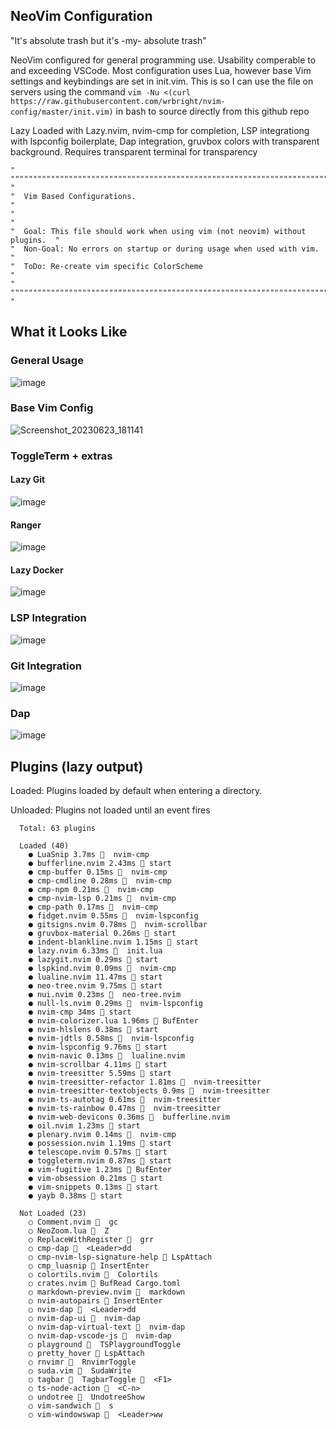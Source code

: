 ## NeoVim Configuration

"It's absolute trash but it's -my- absolute trash"

NeoVim configured for general programming use. Usability comperable to and exceeding VSCode. Most configuration uses Lua, however base Vim settings and keybindings are set in init.vim. This is so I can use the file on servers using the command ``vim -Nu <(curl https://raw.githubusercontent.com/wrbright/nvim-config/master/init.vim)`` in bash to source directly from this github repo

Lazy Loaded with Lazy.nvim, nvim-cmp for completion, LSP integrationg with lspconfig boilerplate, Dap integration, gruvbox colors with transparent background. Requires transparent terminal for transparency

```
" """""""""""""""""""""""""""""""""""""""""""""""""""""""""""""""""""""""""" "
"  Vim Based Configurations.                                                 "
"                                                                            "
"  Goal: This file should work when using vim (not neovim) without plugins.  "
"  Non-Goal: No errors on startup or during usage when used with vim.        "
"  ToDo: Re-create vim specific ColorScheme                                   "
" """""""""""""""""""""""""""""""""""""""""""""""""""""""""""""""""""""""""" "
```

## What it Looks Like

### General Usage
![image](https://user-images.githubusercontent.com/55282244/227053398-78597a9e-19e4-46b2-8c7b-dd749e41f9ef.png)

### Base Vim Config
![Screenshot_20230623_181141](https://github.com/wrbright/nvim-config/assets/55282244/f9d44cfd-1b73-435f-bd8c-5b53c10e5051)

### ToggleTerm + extras
#### Lazy Git
![image](https://user-images.githubusercontent.com/55282244/227053539-29a461a2-ae71-4e9d-9ae8-b5038109fe7b.png)
#### Ranger
![image](https://user-images.githubusercontent.com/55282244/227054369-c7d07e12-73a8-4b3d-8b01-660042b14070.png)
#### Lazy Docker
![image](https://user-images.githubusercontent.com/55282244/231551059-05dbf841-b19f-4c7a-b7c0-eba8ccb4f6f0.png)


### LSP Integration
![image](https://user-images.githubusercontent.com/55282244/227053951-e9945c5a-8844-4a44-8835-c5822c2da710.png)

### Git Integration
![image](https://user-images.githubusercontent.com/55282244/227054160-12591aad-f4ec-48dd-83ad-55ea2b33bad6.png)

### Dap

![image](https://user-images.githubusercontent.com/55282244/227055214-0bd29846-6ed5-42a4-a987-021d3dea9988.png)

## Plugins (lazy output)

Loaded: Plugins loaded by default when entering a directory.

Unloaded: Plugins not loaded until an event fires
```
  Total: 63 plugins

  Loaded (40)
    ● LuaSnip 3.7ms   nvim-cmp
    ● bufferline.nvim 2.43ms  start
    ● cmp-buffer 0.15ms   nvim-cmp
    ● cmp-cmdline 0.28ms   nvim-cmp
    ● cmp-npm 0.21ms   nvim-cmp
    ● cmp-nvim-lsp 0.21ms   nvim-cmp
    ● cmp-path 0.17ms   nvim-cmp
    ● fidget.nvim 0.55ms   nvim-lspconfig
    ● gitsigns.nvim 0.78ms   nvim-scrollbar
    ● gruvbox-material 0.26ms  start
    ● indent-blankline.nvim 1.15ms  start
    ● lazy.nvim 6.33ms   init.lua
    ● lazygit.nvim 0.29ms  start
    ● lspkind.nvim 0.09ms   nvim-cmp
    ● lualine.nvim 11.47ms  start
    ● neo-tree.nvim 9.75ms  start
    ● nui.nvim 0.23ms   neo-tree.nvim
    ● null-ls.nvim 0.29ms   nvim-lspconfig
    ● nvim-cmp 34ms  start
    ● nvim-colorizer.lua 1.96ms  BufEnter
    ● nvim-hlslens 0.38ms  start
    ● nvim-jdtls 0.58ms   nvim-lspconfig
    ● nvim-lspconfig 9.76ms  start
    ● nvim-navic 0.13ms   lualine.nvim
    ● nvim-scrollbar 4.11ms  start
    ● nvim-treesitter 5.59ms  start
    ● nvim-treesitter-refactor 1.81ms   nvim-treesitter
    ● nvim-treesitter-textobjects 0.9ms   nvim-treesitter
    ● nvim-ts-autotag 0.61ms   nvim-treesitter
    ● nvim-ts-rainbow 0.47ms   nvim-treesitter
    ● nvim-web-devicons 0.36ms   bufferline.nvim
    ● oil.nvim 1.23ms  start
    ● plenary.nvim 0.14ms   nvim-cmp
    ● possession.nvim 1.19ms  start
    ● telescope.nvim 0.57ms  start
    ● toggleterm.nvim 0.87ms  start
    ● vim-fugitive 1.23ms  BufEnter
    ● vim-obsession 0.21ms  start
    ● vim-snippets 0.13ms  start
    ● yayb 0.38ms  start

  Not Loaded (23)
    ○ Comment.nvim   gc
    ○ NeoZoom.lua   Z
    ○ ReplaceWithRegister   grr
    ○ cmp-dap   <Leader>dd
    ○ cmp-nvim-lsp-signature-help  LspAttach
    ○ cmp_luasnip  InsertEnter
    ○ colortils.nvim   Colortils
    ○ crates.nvim  BufRead Cargo.toml
    ○ markdown-preview.nvim   markdown
    ○ nvim-autopairs  InsertEnter
    ○ nvim-dap   <Leader>dd
    ○ nvim-dap-ui   nvim-dap
    ○ nvim-dap-virtual-text   nvim-dap
    ○ nvim-dap-vscode-js   nvim-dap
    ○ playground   TSPlaygroundToggle
    ○ pretty_hover  LspAttach
    ○ rnvimr   RnvimrToggle
    ○ suda.vim   SudaWrite
    ○ tagbar   TagbarToggle   <F1>
    ○ ts-node-action   <C-n>
    ○ undotree   UndotreeShow
    ○ vim-sandwich   s
    ○ vim-windowswap   <Leader>ww

```
